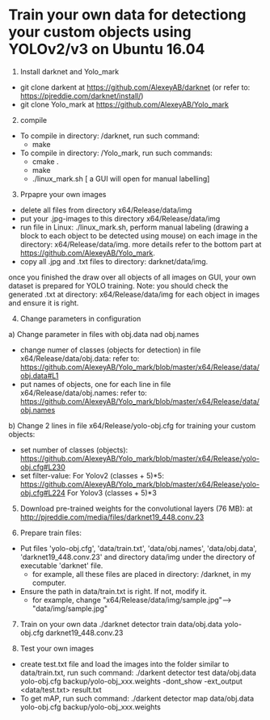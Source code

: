 # Train your own data for detectiong your custom objects using YOLOv2/v3 on Ubuntu 16.04

1) Install darknet and Yolo_mark
* git clone darkent at https://github.com/AlexeyAB/darknet
   (or refer to: https://pjreddie.com/darknet/install/)   
*  git clone Yolo_mark at https://github.com/AlexeyAB/Yolo_mark

2) compile 
* To compile in directory: /darknet, run such command: 
   * make
* To compile in directory: /Yolo_mark, run such commands:
   * cmake .
   * make
   * ./linux_mark.sh [ a GUI will open for manual labelling] 


3) Prpapre your own images
* delete all files from directory x64/Release/data/img
* put your .jpg-images to this directory x64/Release/data/img
* run file in Linux: ./linux_mark.sh, perform manual labeling (drawing a block to each object to be detected using mouse) on each image in the directory: x64/Release/data/img.
   more details refer to the bottom part at https://github.com/AlexeyAB/Yolo_mark.
* copy all .jpg and .txt files to directory: darknet/data/img.

once you finished the draw over all objects of all images on GUI, your own dataset is prepared for YOLO training.
Note: you should check the generated .txt at directory: x64/Release/data/img for each object in images and ensure it is right.

4) Change parameters in configuration 

a) Change parameter in files with obj.data nad obj.names
* change numer of classes (objects for detection) in file x64/Release/data/obj.data: 
   refer to: https://github.com/AlexeyAB/Yolo_mark/blob/master/x64/Release/data/obj.data#L1
* put names of objects, one for each line in file x64/Release/data/obj.names: 
   refer to: https://github.com/AlexeyAB/Yolo_mark/blob/master/x64/Release/data/obj.names

b) Change 2 lines in file x64/Release/yolo-obj.cfg for training your custom objects:
* set number of classes (objects): https://github.com/AlexeyAB/Yolo_mark/blob/master/x64/Release/yolo-obj.cfg#L230
* set filter-value: 
For Yolov2 (classes + 5)*5: https://github.com/AlexeyAB/Yolo_mark/blob/master/x64/Release/yolo-obj.cfg#L224
For Yolov3 (classes + 5)*3

5) Download pre-trained weights for the convolutional layers (76 MB): 
 at  http://pjreddie.com/media/files/darknet19_448.conv.23

6) Prepare train files:
 * Put files 'yolo-obj.cfg', 'data/train.txt', 'data/obj.names', 'data/obj.data', 'darknet19_448.conv.23' and directory data/img under the directory of executable 'darknet' file. 
   - for example, all these files are placed in directory: /darknet, in my computer.
 * Ensure the path in data/train.txt is right. If not, modify it. 
   - for example, change "x64/Release/data/img/sample.jpg"--> "data/img/sample.jpg"
 
7) Train on your own data
  ./darknet detector train data/obj.data yolo-obj.cfg darknet19_448.conv.23

8) Test your own images
  * create test.txt file and load the images into the folder similar to data/train.txt, run such command:
  ./darkent detector test data/obj.data yolo-obj.cfg backup/yolo-obj_xxx.weights -dont_show -ext_output <data/test.txt> result.txt
  * To get mAP, run such command:
  ./darkent detector map data/obj.data yolo-obj.cfg backup/yolo-obj_xxx.weights
  
